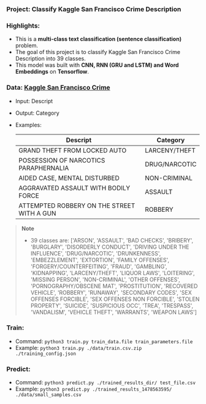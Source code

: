 ### Project: Classify Kaggle San Francisco Crime Description

### Highlights:
  - This is a **multi-class text classification (sentence classification)** problem.
  - The goal of this project is to classify Kaggle San Francisco Crime Description into 39 classes.
  - This model was built with **CNN, RNN (GRU and LSTM) and Word Embeddings** on **Tensorflow**.

### Data: [Kaggle San Francisco Crime](https://www.kaggle.com/c/sf-crime/data)
  - Input: Descript
  - Output: Category
  - Examples:

    Descript   | Category
    -----------|-----------
    GRAND THEFT FROM LOCKED AUTO|LARCENY/THEFT
    POSSESSION OF NARCOTICS PARAPHERNALIA|DRUG/NARCOTIC
    AIDED CASE, MENTAL DISTURBED|NON-CRIMINAL
    AGGRAVATED ASSAULT WITH BODILY FORCE|ASSAULT
    ATTEMPTED ROBBERY ON THE STREET WITH A GUN|ROBBERY
    
  > **Note**
  > - 39 classes are: ['ARSON', 'ASSAULT', 'BAD CHECKS', 'BRIBERY', 'BURGLARY', 'DISORDERLY CONDUCT', 'DRIVING UNDER THE INFLUENCE', 'DRUG/NARCOTIC', 'DRUNKENNESS', 'EMBEZZLEMENT', 'EXTORTION', 'FAMILY OFFENSES', 'FORGERY/COUNTERFEITING', 'FRAUD', 'GAMBLING', 'KIDNAPPING', 'LARCENY/THEFT', 'LIQUOR LAWS', 'LOITERING', 'MISSING PERSON', 'NON-CRIMINAL', 'OTHER OFFENSES', 'PORNOGRAPHY/OBSCENE MAT', 'PROSTITUTION', 'RECOVERED VEHICLE', 'ROBBERY', 'RUNAWAY', 'SECONDARY CODES', 'SEX OFFENSES FORCIBLE', 'SEX OFFENSES NON FORCIBLE', 'STOLEN PROPERTY', 'SUICIDE', 'SUSPICIOUS OCC', 'TREA', 'TRESPASS', 'VANDALISM', 'VEHICLE THEFT', 'WARRANTS', 'WEAPON LAWS']
    
### Train:
  - Command: ```python3 train.py train_data.file train_parameters.file```
  - Example: ```python3 train.py ./data/train.csv.zip ./training_config.json```

### Predict:
  - Command: ```python3 predict.py ./trained_results_dir/ test_file.csv```
  - Example: ```python3 predict.py ./trained_results_1478563595/ ./data/small_samples.csv```
